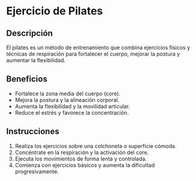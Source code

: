 ﻿# Ejercicio de Pilates


## Descripción
El pilates es un método de entrenamiento que combina ejercicios físicos y técnicas de respiración para fortalecer el cuerpo, mejorar la postura y aumentar la flexibilidad.
## Beneficios
- Fortalece la zona media del cuerpo (core).
- Mejora la postura y la alineación corporal.
- Aumenta la flexibilidad y la movilidad articular.
- Reduce el estrés y favorece la concentración.
## Instrucciones
1. Realiza los ejercicios sobre una colchoneta o superficie cómoda.
2. Concéntrate en la respiración y la activación del core.
3. Ejecuta los movimientos de forma lenta y controlada.
4. Comienza con ejercicios básicos y aumenta la dificultad progresivamente.
